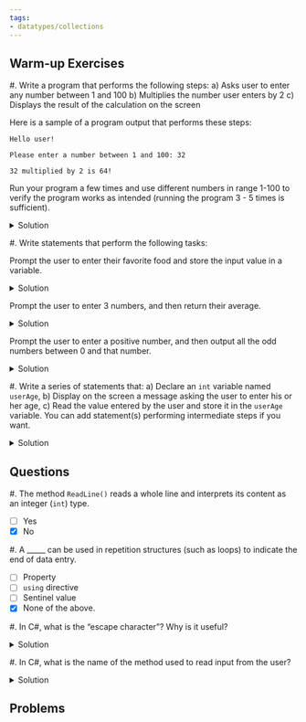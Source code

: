 ```yaml
---
tags:
- datatypes/collections
---
```


## Warm-up Exercises

#. Write a program that performs the following steps:
	a) Asks user to enter any number between 1 and 100
	b) Multiplies the number user enters by 2
	c) Displays the result of the calculation on the screen

Here is a sample of a program output that performs these steps:

```
Hello user!

Please enter a number between 1 and 100: 32

32 multiplied by 2 is 64!
```

Run your program a few times and use different numbers in range 1-100 to verify the program works as intended (running the program 3 - 5 times is sufficient).

<details>
<summary>Solution</summary>

```cs
Console.WriteLine("Hello user!");
Console.Write("Please enter a number between 1 and 100: ");
double input = double.Parse(Console.ReadLine());
Console.WriteLine($"{input} multiplied by 2 is {input * 2}!");
```

</details>

#. Write statements that perform the following tasks:

Prompt the user to enter their favorite food and store the input value in a variable.

<details>
<summary>Solution</summary>

```cs
Console.Write("Enter your favorite food:");
string uInput = Console.ReadLine();
```
</details>

Prompt the user to enter 3 numbers, and then return their average.

<details>
<summary>Solution</summary>

```cs
	decimal[] nums = new decimal[3];
	Console.WriteLine("Please enter 3 numbers.");
	
	for (int i = 1; i < 4; i++)
	{
		Console.Write($"\n{i}: ");
		nums[i] = Console.ReadLine();
	}
	Console.WriteLine($"\n"The average of these numbers is: {(nums[0] + nums[1] + nums[2]) / 3});
```
</details>

Prompt the user to enter a positive number, and then output all the odd numbers between 0 and that number.​

<details>
<summary>Solution</summary>

```cs
    Console.Write("Please enter a positive number: ");
    int uInput = int.Parse(Console.ReadLine());
    
    for (int i = 0; i <= uInput; i++)
    {
        if (i % 2 == 1)
            Console.Write(i + " ");
    }
```

</details>

#. Write a series of statements that: 
	a) Declare an `int` variable named `userAge`, 
	b) Display on the screen a message asking the user to enter his or her age, 
	c) Read the value entered by the user and store it in the `userAge` variable. 
You can add statement(s) performing intermediate steps if you want.

<details>
<summary>Solution</summary>

```cs
	int userAge;
	Console.Write("Please enter your age: ");
	userAge = int.Parse(Console.ReadLine());
```
</details>

## Questions

#. The method `ReadLine()` reads a whole line and interprets its content as an integer (`int`) type.

  - [ ] Yes
  - [x] No

#. A _____ can be used in repetition structures (such as loops) to indicate the end of data entry.
- [ ] Property
- [ ] `using` directive
- [ ] Sentinel value
- [x] None of the above.

#. In C#, what is the “escape character”? Why is it useful?

<details>
<summary>Solution</summary>
The escape character is `\`. It is useful for telling the compiler that the following character should be interpreted as something other than text, such as a newline in the case of `\n`.
</details>

#. In C#, what is the name of the method used to read input from the user?

<details>
<summary>Solution</summary>
`Console.ReadLine()`
</details>


## Problems
